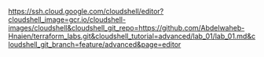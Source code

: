 https://ssh.cloud.google.com/cloudshell/editor?cloudshell_image=gcr.io/cloudshell-images/cloudshell&cloudshell_git_repo=https://github.com/Abdelwaheb-Hnaien/terraform_labs.git&cloudshell_tutorial=advanced/lab_01/lab_01.md&cloudshell_git_branch=feature/advanced&page=editor

